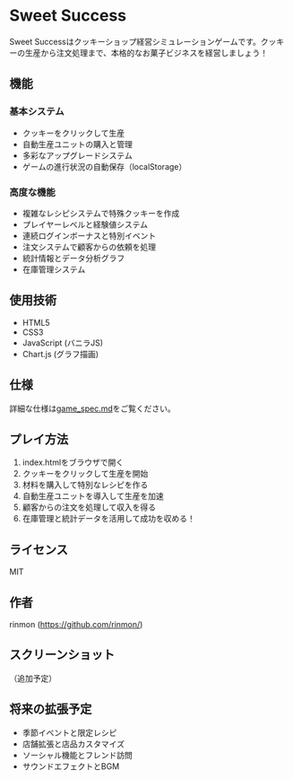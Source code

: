# Sweet Success

Sweet Successはクッキーショップ経営シミュレーションゲームです。クッキーの生産から注文処理まで、本格的なお菓子ビジネスを経営しましょう！

## 機能

### 基本システム
- クッキーをクリックして生産
- 自動生産ユニットの購入と管理
- 多彩なアップグレードシステム
- ゲームの進行状況の自動保存（localStorage）

### 高度な機能
- 複雑なレシピシステムで特殊クッキーを作成
- プレイヤーレベルと経験値システム
- 連続ログインボーナスと特別イベント
- 注文システムで顧客からの依頼を処理
- 統計情報とデータ分析グラフ
- 在庫管理システム

## 使用技術

- HTML5
- CSS3
- JavaScript (バニラJS)
- Chart.js (グラフ描画)

## 仕様

詳細な仕様は[game_spec.md](game_spec.md)をご覧ください。

## プレイ方法

1. index.htmlをブラウザで開く
2. クッキーをクリックして生産を開始
3. 材料を購入して特別なレシピを作る
4. 自動生産ユニットを導入して生産を加速
5. 顧客からの注文を処理して収入を得る
6. 在庫管理と統計データを活用して成功を収める！

## ライセンス

MIT

## 作者

rinmon (https://github.com/rinmon/)

## スクリーンショット

（追加予定）

## 将来の拡張予定

- 季節イベントと限定レシピ
- 店舗拡張と店品カスタマイズ
- ソーシャル機能とフレンド訪問
- サウンドエフェクトとBGM
